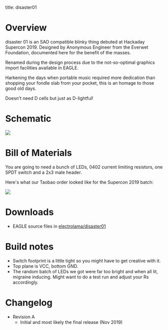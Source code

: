 title: disaster01

# Overview 

disaster 01 is an SAO compatible blinky thing debuted at Hackaday Supercon 2019. Designed by Anonymous Engineer from the Everwet Foundation, documented here for the benefit of the masses. 

Renamed during the design process due to the not-so-optimal graphics import facilities available in EAGLE.

Harkening the days when portable music required more dedication than shopping your fondle slab from your pocket, this is an homage to those good old days.

Doesn't need D cells but just as D-lightful! 


# Schematic 

![](/_assets/disaster01-schematic.png)


# Bill of Materials

You are going to need a bunch of LEDs, 0402 current limiting resistors, one SPDT switch and a 2x3 male header.

Here's what our Taobao order looked like for the Supercon 2019 batch:

![](/_assets/disaster01-taobao.jpg)


# Downloads

  - EAGLE source files in [electrolama/disaster01](https://github.com/electrolama/disaster01)


# Build notes

  - Switch footprint is a little tight so you might have to get creative with it.
  - Top plane is VCC, bottom GND.
  - The random batch of LEDs we got were far too bright and when all lit, migraine inducing. Might want to do a test run and adjust your Rs accordingly.


# Changelog 

  - Revision A
    - Initial and most likely the final release (Nov 2019)
